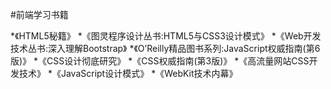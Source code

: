 #前端学习书籍

*《HTML5秘籍》
*《图灵程序设计丛书:HTML5与CSS3设计模式》
*《Web开发技术丛书:深入理解Bootstrap》
*《O’Reilly精品图书系列:JavaScript权威指南(第6版)》
*《CSS设计彻底研究》
*《CSS权威指南(第3版)》
*《高流量网站CSS开发技术》
*《JavaScript设计模式》
*《WebKit技术内幕》
